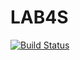 # LAB4S

[![Build Status](https://travis-ci.org/fengye0907/LAB4S.svg?branch=master)](https://travis-ci.org/fengye0907/LAB4S)
